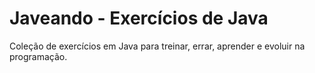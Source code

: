 # Javeando - Exercícios de Java
Coleção de exercícios em Java para treinar, errar, aprender e evoluir na programação.
